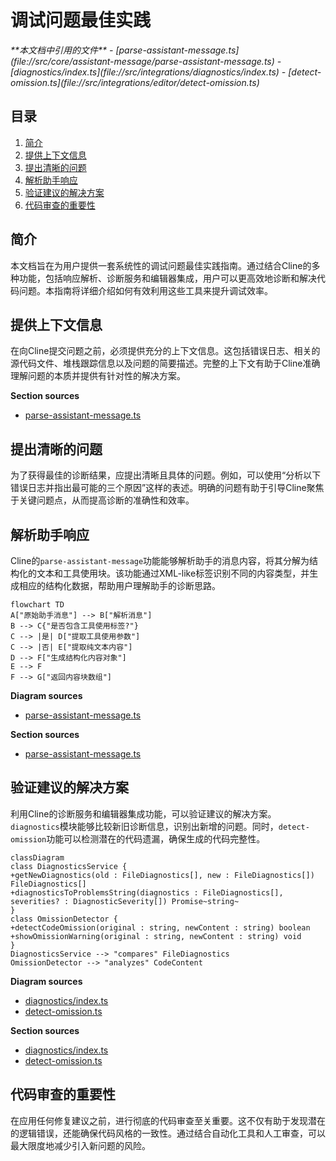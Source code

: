 # 调试问题最佳实践

<cite>
**本文档中引用的文件**  
- [parse-assistant-message.ts](file://src/core/assistant-message/parse-assistant-message.ts)
- [diagnostics/index.ts](file://src/integrations/diagnostics/index.ts)
- [detect-omission.ts](file://src/integrations/editor/detect-omission.ts)
</cite>

## 目录
1. [简介](#简介)
2. [提供上下文信息](#提供上下文信息)
3. [提出清晰的问题](#提出清晰的问题)
4. [解析助手响应](#解析助手响应)
5. [验证建议的解决方案](#验证建议的解决方案)
6. [代码审查的重要性](#代码审查的重要性)

## 简介
本文档旨在为用户提供一套系统性的调试问题最佳实践指南。通过结合Cline的多种功能，包括响应解析、诊断服务和编辑器集成，用户可以更高效地诊断和解决代码问题。本指南将详细介绍如何有效利用这些工具来提升调试效率。

## 提供上下文信息
在向Cline提交问题之前，必须提供充分的上下文信息。这包括错误日志、相关的源代码文件、堆栈跟踪信息以及问题的简要描述。完整的上下文有助于Cline准确理解问题的本质并提供有针对性的解决方案。

**Section sources**
- [parse-assistant-message.ts](file://src/core/assistant-message/parse-assistant-message.ts#L23-L33)

## 提出清晰的问题
为了获得最佳的诊断结果，应提出清晰且具体的问题。例如，可以使用“分析以下错误日志并指出最可能的三个原因”这样的表述。明确的问题有助于引导Cline聚焦于关键问题点，从而提高诊断的准确性和效率。

## 解析助手响应
Cline的`parse-assistant-message`功能能够解析助手的消息内容，将其分解为结构化的文本和工具使用块。该功能通过XML-like标签识别不同的内容类型，并生成相应的结构化数据，帮助用户理解助手的诊断思路。

```mermaid
flowchart TD
A["原始助手消息"] --> B["解析消息"]
B --> C{"是否包含工具使用标签?"}
C --> |是| D["提取工具使用参数"]
C --> |否| E["提取纯文本内容"]
D --> F["生成结构化内容对象"]
E --> F
F --> G["返回内容块数组"]
```

**Diagram sources**
- [parse-assistant-message.ts](file://src/core/assistant-message/parse-assistant-message.ts#L35-L73)

**Section sources**
- [parse-assistant-message.ts](file://src/core/assistant-message/parse-assistant-message.ts#L0-L237)

## 验证建议的解决方案
利用Cline的诊断服务和编辑器集成功能，可以验证建议的解决方案。`diagnostics`模块能够比较新旧诊断信息，识别出新增的问题。同时，`detect-omission`功能可以检测潜在的代码遗漏，确保生成的代码完整性。

```mermaid
classDiagram
class DiagnosticsService {
+getNewDiagnostics(old : FileDiagnostics[], new : FileDiagnostics[]) FileDiagnostics[]
+diagnosticsToProblemsString(diagnostics : FileDiagnostics[], severities? : DiagnosticSeverity[]) Promise~string~
}
class OmissionDetector {
+detectCodeOmission(original : string, newContent : string) boolean
+showOmissionWarning(original : string, newContent : string) void
}
DiagnosticsService --> "compares" FileDiagnostics
OmissionDetector --> "analyzes" CodeContent
```

**Diagram sources**
- [diagnostics/index.ts](file://src/integrations/diagnostics/index.ts#L0-L40)
- [detect-omission.ts](file://src/integrations/editor/detect-omission.ts#L0-L35)

**Section sources**
- [diagnostics/index.ts](file://src/integrations/diagnostics/index.ts#L0-L76)
- [detect-omission.ts](file://src/integrations/editor/detect-omission.ts#L0-L61)

## 代码审查的重要性
在应用任何修复建议之前，进行彻底的代码审查至关重要。这不仅有助于发现潜在的逻辑错误，还能确保代码风格的一致性。通过结合自动化工具和人工审查，可以最大限度地减少引入新问题的风险。